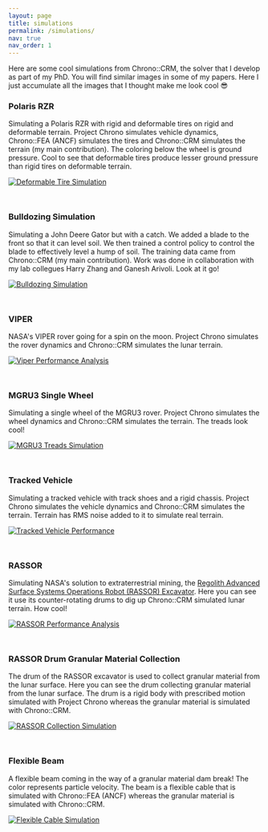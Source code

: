 ```yaml
---
layout: page
title: simulations
permalink: /simulations/
nav: true
nav_order: 1
---
```

Here are some cool simulations from Chrono::CRM, the solver that I develop as part of my PhD. You will find similar images in some of my papers. Here I just accumulate all the images that I thought make me look cool 😎

### Polaris RZR
Simulating a Polaris RZR with rigid and deformable tires on rigid and deformable terrain. Project Chrono simulates vehicle dynamics, Chrono::FEA (ANCF) simulates the tires and Chrono::CRM simulates the terrain (my main contribution). The coloring below the wheel is ground pressure. Cool to see that deformable tires produce lesser ground pressure than rigid tires on deformable terrain.

<a href="{{ 'assets/img/simulations/resized/defTire_demo.png' | relative_url }}" data-lightbox="simulations" data-title="Deformable Tire Simulation">
    <img src="{{ 'assets/img/simulations/resized/defTire_demo.png' | relative_url }}" alt="Deformable Tire Simulation" style="max-width:100%; margin-bottom: 2em;">
</a>

### Bulldozing Simulation
Simulating a John Deere Gator but with a catch. We added a blade to the front so that it can level soil. We then trained a control policy to control the blade to effectively level a hump of soil. The training data came from Chrono::CRM (my main contribution). Work was done in collaboration with my lab collegues Harry Zhang and Ganesh Arivoli. Look at it go!  

<a href="{{ 'assets/img/simulations/resized/bulldozing_3image.png' | relative_url }}" data-lightbox="simulations" data-title="Bulldozing Simulation">
    <img src="{{ 'assets/img/simulations/resized/bulldozing_3image.png' | relative_url }}" alt="Bulldozing Simulation" style="max-width:100%; margin-bottom: 2em;">
</a>

### VIPER
NASA's VIPER rover going for a spin on the moon. Project Chrono simulates the rover dynamics and Chrono::CRM simulates the lunar terrain.

<a href="{{ 'assets/img/simulations/resized/viper_performance.png' | relative_url }}" data-lightbox="simulations" data-title="Viper Performance Analysis">
    <img src="{{ 'assets/img/simulations/resized/viper_performance.png' | relative_url }}" alt="Viper Performance Analysis" style="max-width:100%; margin-bottom: 2em;">
</a>


### MGRU3 Single Wheel
Simulating a single wheel of the MGRU3 rover. Project Chrono simulates the wheel dynamics and Chrono::CRM simulates the terrain. The treads look cool!

<a href="{{ 'assets/img/simulations/resized/mgru3_treads.png' | relative_url }}" data-lightbox="simulations" data-title="MGRU3 Treads Simulation">
    <img src="{{ 'assets/img/simulations/resized/mgru3_treads.png' | relative_url }}" alt="MGRU3 Treads Simulation" style="max-width:100%; margin-bottom: 2em;">
</a> 

### Tracked Vehicle
Simulating a tracked vehicle with track shoes and a rigid chassis. Project Chrono simulates the vehicle dynamics and Chrono::CRM simulates the terrain. Terrain has RMS noise added to it to simulate real terrain.

<a href="{{ 'assets/img/simulations/resized/tracked_performance.png' | relative_url }}" data-lightbox="simulations" data-title="Tracked Vehicle Performance">
    <img src="{{ 'assets/img/simulations/resized/tracked_performance.png' | relative_url }}" alt="Tracked Vehicle Performance" style="max-width:100%; margin-bottom: 2em;">
</a>

### RASSOR
Simulating NASA's solution to extraterrestrial mining, the [Regolith Advanced Surface Systems Operations Robot (RASSOR) Excavator](https://technology.nasa.gov/patent/KSC-TOPS-7). Here you can see it use its counter-rotating drums to dig up Chrono::CRM simulated lunar terrain. How cool!

<a href="{{ 'assets/img/simulations/resized/rassor_performance.png' | relative_url }}" data-lightbox="simulations" data-title="RASSOR Performance Analysis">
    <img src="{{ 'assets/img/simulations/resized/rassor_performance.png' | relative_url }}" alt="RASSOR Performance Analysis" style="max-width:100%; margin-bottom: 2em;">
</a>

### RASSOR Drum Granular Material Collection
The drum of the RASSOR excavator is used to collect granular material from the lunar surface. Here you can see the drum collecting granular material from the lunar surface. The drum is a rigid body with prescribed motion simulated with Project Chrono whereas the granular material is simulated with Chrono::CRM.

<a href="{{ 'assets/img/simulations/resized/rassor_collection_0475.png' | relative_url }}" data-lightbox="simulations" data-title="RASSOR Collection Simulation">
    <img src="{{ 'assets/img/simulations/resized/rassor_collection_0475.png' | relative_url }}" alt="RASSOR Collection Simulation" style="max-width:100%; margin-bottom: 2em;">
</a>


### Flexible Beam
A flexible beam coming in the way of a granular material dam break! The color represents particle velocity. The beam is a flexible cable that is simulated with Chrono::FEA (ANCF) whereas the granular material is simulated with Chrono::CRM.

<a href="{{ 'assets/img/simulations/resized/flex_cable_performance_zoom.png' | relative_url }}" data-lightbox="simulations" data-title="Flexible Cable Simulation">
    <img src="{{ 'assets/img/simulations/resized/flex_cable_performance_zoom.png' | relative_url }}" alt="Flexible Cable Simulation" style="max-width:100%; margin-bottom: 2em;">
</a>
